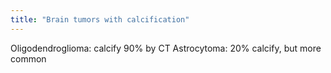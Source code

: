 ```yaml
---
title: "Brain tumors with calcification"
---
```

Oligodendroglioma: calcify 90% by CT
Astrocytoma: 20% calcify, but more common

